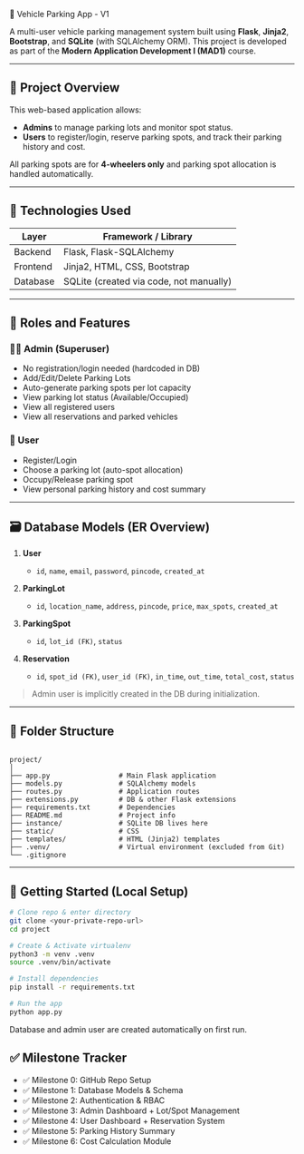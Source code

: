  🚗 Vehicle Parking App - V1

A multi-user vehicle parking management system built using **Flask**, **Jinja2**, **Bootstrap**, and **SQLite** (with SQLAlchemy ORM). This project is developed as part of the **Modern Application Development I (MAD1)** course.

---

## 📌 Project Overview

This web-based application allows:
- **Admins** to manage parking lots and monitor spot status.
- **Users** to register/login, reserve parking spots, and track their parking history and cost.

All parking spots are for **4-wheelers only** and parking spot allocation is handled automatically.

---

## 🧰 Technologies Used

| Layer        | Framework / Library      |
|--------------|---------------------------|
| Backend      | Flask, Flask-SQLAlchemy   |
| Frontend     | Jinja2, HTML, CSS, Bootstrap |
| Database     | SQLite (created via code, not manually) |

---

## 🔐 Roles and Features

### 👨‍💼 Admin (Superuser)
- No registration/login needed (hardcoded in DB)
- Add/Edit/Delete Parking Lots
- Auto-generate parking spots per lot capacity
- View parking lot status (Available/Occupied)
- View all registered users
- View all reservations and parked vehicles

### 👤 User
- Register/Login
- Choose a parking lot (auto-spot allocation)
- Occupy/Release parking spot
- View personal parking history and cost summary

---

## 🗃️ Database Models (ER Overview)

1. **User**
   - `id`, `name`, `email`, `password`, `pincode`, `created_at`

2. **ParkingLot**
   - `id`, `location_name`, `address`, `pincode`, `price`, `max_spots`, `created_at`

3. **ParkingSpot**
   - `id`, `lot_id (FK)`, `status`

4. **Reservation**
   - `id`, `spot_id (FK)`, `user_id (FK)`, `in_time`, `out_time`, `total_cost`, `status`

> Admin user is implicitly created in the DB during initialization.

---

## 📁 Folder Structure

```

project/
│
├── app.py                 # Main Flask application
├── models.py              # SQLAlchemy models
├── routes.py              # Application routes
├── extensions.py          # DB & other Flask extensions
├── requirements.txt       # Dependencies
├── README.md              # Project info
├── instance/              # SQLite DB lives here
├── static/                # CSS
├── templates/             # HTML (Jinja2) templates
├── .venv/                 # Virtual environment (excluded from Git)
└── .gitignore

````

---

## 🧪 Getting Started (Local Setup)

```bash
# Clone repo & enter directory
git clone <your-private-repo-url>
cd project

# Create & Activate virtualenv
python3 -m venv .venv
source .venv/bin/activate

# Install dependencies
pip install -r requirements.txt

# Run the app
python app.py
````

Database and admin user are created automatically on first run.


## ✅ Milestone Tracker

* ✅ Milestone 0: GitHub Repo Setup
* ✅ Milestone 1: Database Models & Schema
* ✅ Milestone 2: Authentication & RBAC
* ✅ Milestone 3: Admin Dashboard + Lot/Spot Management
* ✅ Milestone 4: User Dashboard + Reservation System
* ✅ Milestone 5: Parking History Summary
* ✅ Milestone 6: Cost Calculation Module
